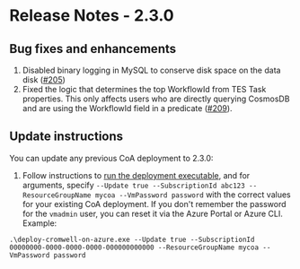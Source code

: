 # Release Notes - 2.3.0
## Bug fixes and enhancements

1.	Disabled binary logging in MySQL to conserve disk space on the data disk ([#205](https://github.com/microsoft/CromwellOnAzure/issues/205))
2.	Fixed the logic that determines the top WorkflowId from TES Task properties.  This only affects users who are directly querying CosmosDB and are using the WorkflowId field in a predicate  ([#209](https://github.com/microsoft/CromwellOnAzure/issues/209)).

## Update instructions

You can update any previous CoA deployment to 2.3.0:
1.  Follow instructions to [run the deployment executable](https://github.com/microsoft/CromwellOnAzure#run-the-deployment-executable), and for arguments, specify `--Update true --SubscriptionId abc123 --ResourceGroupName mycoa --VmPassword password` with the correct values for your existing CoA deployment. If you don't remember the password for the `vmadmin` user, you can reset it via the Azure Portal or Azure CLI.  Example:<br/>
 
`.\deploy-cromwell-on-azure.exe --Update true --SubscriptionId 00000000-0000-0000-0000-000000000000 --ResourceGroupName mycoa --VmPassword password`
